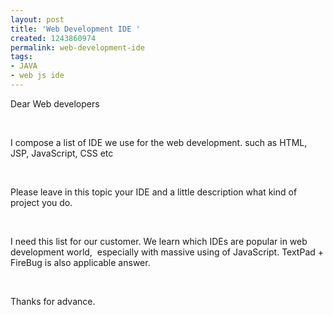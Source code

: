 ```yaml
---
layout: post
title: 'Web Development IDE '
created: 1243860974
permalink: web-development-ide
tags:
- JAVA
- web js ide
---
```

<p>Dear Web developers</p>
<p>&nbsp;</p>
<p>I compose a list of IDE we use for the web development. such as HTML, JSP, JavaScript, CSS etc</p>
<p>&nbsp;</p>
<p>Please leave in this topic your IDE and a little description what kind of project you do.</p>
<p>&nbsp;</p>
<p>I need this list for our customer. We learn which IDEs are popular in web development world,&nbsp;<span style="color: rgb(204, 0, 0);" class="spell"> </span>especially with massive using of JavaScript. TextPad + FireBug is also applicable answer.</p>
<p>&nbsp;</p>
<p>Thanks for advance.</p>
